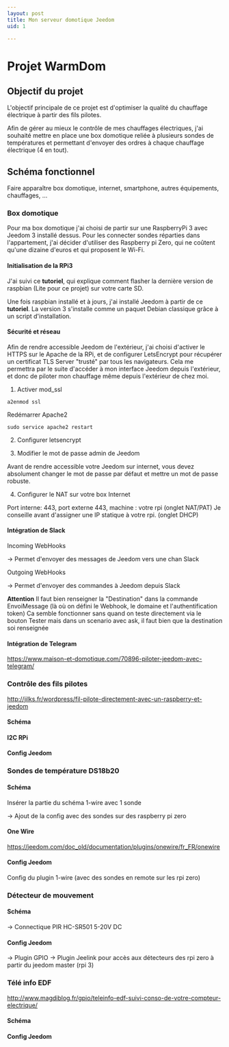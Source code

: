 ```yaml
---
layout: post
title: Mon serveur domotique Jeedom
uid: 1

---
```


# Projet WarmDom

## Objectif du projet

L'objectif principale de ce projet est d'optimiser la qualité du chauffage électrique à partir des fils pilotes.

Afin de gérer au mieux le contrôle de mes chauffages électriques, j'ai souhaité mettre en place une box domotique reliée à plusieurs sondes de températures et permettant d'envoyer des ordres à chaque chauffage électrique (4 en tout).

## Schéma fonctionnel

Faire apparaître box domotique, internet, smartphone, autres équipements, chauffages, ...

### Box domotique

Pour ma box domotique j'ai choisi de partir sur une RaspberryPi 3 avec Jeedom 3 installé dessus.
Pour les connecter sondes réparties dans l'appartement, j'ai décider d'utiliser des Raspberry pi Zero, qui ne coûtent qu'une dizaine d'euros et qui proposent le Wi-Fi.

#### Initialisation de la RPi3

J'ai suivi ce **tutoriel**, qui explique comment flasher la dernière version de raspbian (Lite pour ce projet) sur votre carte SD.

Une fois raspbian installé et à jours, j'ai installé Jeedom à partir de ce **tutoriel**. La version 3 s'installe comme un paquet Debian classique grâce à un script d'installation.

#### Sécurité et réseau

Afin de rendre accessible Jeedom de l'extérieur, j'ai choisi d'activer le HTTPS sur le Apache de la RPi, et de configurer LetsEncrypt pour récupérer un certificat TLS Server "trusté" par tous les navigateurs. Cela me permettra par le suite d'accéder à mon interface Jeedom depuis l'extérieur, et donc de piloter mon chauffage même depuis l'extérieur de chez moi.

1) Activer mod_ssl

```a2enmod ssl```

Redémarrer Apache2 

```sudo service apache2 restart```

2) Configurer letsencrypt

3) Modifier le mot de passe admin de Jeedom

Avant de rendre accessible votre Jeedom sur internet, vous devez absolument changer le mot de passe par défaut et mettre un mot de passe robuste.

4) Configurer le NAT sur votre box Internet

Port interne: 443, port externe 443, machine : votre rpi (onglet NAT/PAT)
Je conseille avant d'assigner une IP statique à votre rpi. (onglet DHCP)


#### Intégration de Slack

Incoming WebHooks

-> Permet d'envoyer des messages de Jeedom vers une chan Slack

Outgoing WebHooks

-> Permet d'envoyer des commandes à Jeedom depuis Slack

**Attention**
Il faut bien renseigner la "Destination" dans la commande EnvoiMessage (là où on défini le Webhook, le domaine et l'authentification token)
Ca semble fonctionner sans quand on teste directement via le bouton Tester mais dans un scenario avec ask, il faut bien que la destination soi renseignée


#### Intégration de Telegram

https://www.maison-et-domotique.com/70896-piloter-jeedom-avec-telegram/


### Contrôle des fils pilotes

http://jilks.fr/wordpress/fil-pilote-directement-avec-un-raspberry-et-jeedom

#### Schéma

#### I2C RPi

#### Config Jeedom




### Sondes de température DS18b20

#### Schéma

Insérer la partie du schéma 1-wire avec 1 sonde

-> Ajout de la config avec des sondes sur des raspberry pi zero

#### One Wire
https://jeedom.com/doc_old/documentation/plugins/onewire/fr_FR/onewire

#### Config Jeedom

Config du plugin 1-wire (avec des sondes en remote sur les rpi zero)

### Détecteur de mouvement

#### Schéma

-> Connectique PIR HC-SR501 5-20V DC

#### Config Jeedom

-> Plugin GPIO
-> Plugin Jeelink pour accès aux détecteurs des rpi zero à partir du jeedom master (rpi 3)

### Télé info EDF

http://www.magdiblog.fr/gpio/teleinfo-edf-suivi-conso-de-votre-compteur-electrique/

#### Schéma

#### Config Jeedom
